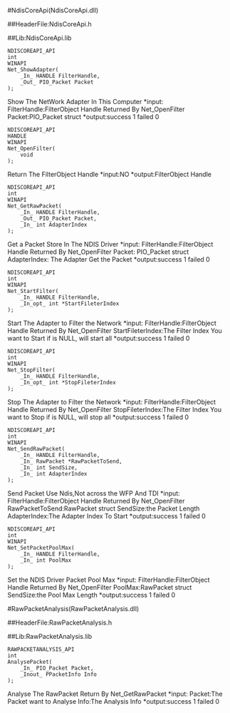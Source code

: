 #NdisCoreApi(NdisCoreApi.dll)

##HeaderFile:NdisCoreApi.h

##Lib:NdisCoreApi.lib

```
NDISCOREAPI_API 
int 
WINAPI 
Net_ShowAdapter(
	_In_ HANDLE FilterHandle,
	_Out_ PIO_Packet Packet
);
```
Show The NetWork Adapter In This Computer
*input: 
FilterHandle:FilterObject Handle Returned By Net_OpenFilter
Packet:PIO_Packet struct 
*output:success 1  failed 0


```
NDISCOREAPI_API 
HANDLE 
WINAPI 
Net_OpenFilter(
	void
);
```
Return The FilterObject Handle
*input:NO
*output:FilterObject Handle 

```
NDISCOREAPI_API 
int 
WINAPI 
Net_GetRawPacket(
	_In_ HANDLE FilterHandle,
	_Out_ PIO_Packet Packet,
	_In_ int AdapterIndex
);
```
Get a Packet Store In The NDIS Driver
*input:
FilterHandle:FilterObject Handle Returned By Net_OpenFilter
Packet: PIO_Packet struct
AdapterIndex: The Adapter Get the Packet
*output:success 1  failed 0

```
NDISCOREAPI_API
int
WINAPI
Net_StartFilter(
	_In_ HANDLE FilterHandle,
	_In_opt_ int *StartFileterIndex
);
```
Start The Adapter to Filter the Network
*input:
FilterHandle:FilterObject Handle Returned By Net_OpenFilter
StartFileterIndex:The Filter Index You want to Start if is NULL, will start all
*output:success 1  failed 0

```
NDISCOREAPI_API
int
WINAPI
Net_StopFilter(
	_In_ HANDLE FilterHandle,
	_In_opt_ int *StopFileterIndex
);
```
Stop The Adapter to Filter the Network
*input:
FilterHandle:FilterObject Handle Returned By Net_OpenFilter
StopFileterIndex:The Filter Index You want to Stop if is NULL, will stop all
*output:success 1  failed 0

```
NDISCOREAPI_API
int
WINAPI
Net_SendRawPacket(
	_In_ HANDLE FilterHandle,
	_In_ RawPacket *RawPacketToSend,
	_In_ int SendSize,
	_In_ int AdapterIndex
);
```
Send Packet Use Ndis,Not across the WFP And TDI
*input:
FilterHandle:FilterObject Handle Returned By Net_OpenFilter
RawPacketToSend:RawPacket struct
SendSize:the Packet Length
AdapterIndex:The Adapter Index To Start
*output:success 1  failed 0

```
NDISCOREAPI_API
int
WINAPI
Net_SetPacketPoolMax(
    _In_ HANDLE FilterHandle,
    _In_ int PoolMax
);
```
Set the NDIS Driver Packet Pool Max
*input:
FilterHandle:FilterObject Handle Returned By Net_OpenFilter
PoolMax:RawPacket struct
SendSize:the Pool Max Length
*output:success 1  failed 0


#RawPacketAnalysis(RawPacketAnalysis.dll)

##HeaderFile:RawPacketAnalysis.h

##Lib:RawPacketAnalysis.lib

```
RAWPACKETANALYSIS_API
int
AnalysePacket(
	_In_ PIO_Packet Packet,
	_Inout_ PPacketInfo Info
);
```
Analyse The RawPacket Return By  Net_GetRawPacket
*input:
Packet:The Packet want to Analyse
Info:The Analysis Info
*output:success 1  failed 0